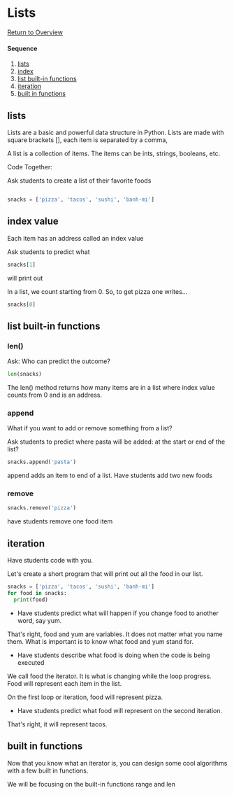 # Lists

[Return to Overview](https://github.com/kyle1james/teacher_docs_coding_bootcamp/blob/master/README.md)

#### Sequence

1. [lists](#lists)
2. [index](#index-value)
3. [list built-in functions](#list-built-in-functions)
4. [iteration](#iteration)
5. [built in functions](#built-in-functions)



## lists
Lists are a basic and powerful data structure in Python. Lists are made with square brackets [], each item is separated by a comma,

A list is a collection of items. The items can be ints, strings, booleans, etc.

Code Together:

Ask students to create a list of their favorite foods

```python

snacks = ['pizza', 'tacos', 'sushi', 'banh-mi']

```
## index value
Each item has an address called an index value

Ask students to predict what

```python
snacks[1]
```
will print out

In a list, we count starting from 0. So, to get pizza one writes...

```python
snacks[0]
```
## list built-in functions

### len()
Ask: Who can predict the outcome?

```Python
len(snacks)
```

The len() method returns how many items are in a list where index value counts from 0 and is an address.


### append
What if you want to add or remove something from a list?

Ask students to predict where pasta will be added: at the start or end of the list?


```python
snacks.append('pasta')
```
append adds an item to end of a list.
Have students add two new foods

### remove
```python
snacks.remove('pizza')
```
have students remove one food item

## iteration
Have students code with you.


Let's create a short program that will print out all the food in our list.

```python
snacks = ['pizza', 'tacos', 'sushi', 'banh-mi']
for food in snacks:
  print(food)
```

- Have students predict what will happen if you change food to another word, say yum.

That's right, food and yum are variables. It does not matter what you name them. What is important is to know what food and yum stand for.

- Have students describe what food is doing when the code is being executed

We call food the iterator. It is what is changing while the loop progress. Food will represent each item in the list.

On the first loop or iteration, food will represent pizza.

- Have students predict what food will represent on the second iteration.

That's right, it will represent tacos.

## built in functions

Now that you know what an iterator is, you can design some cool algorithms with a few built in functions.

We will be focusing on the built-in functions range and len

